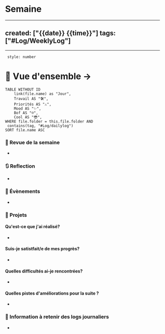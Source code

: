 # Semaine 

---
created: ["{{date}} {{time}}"]
tags: ["#Log/WeeklyLog"]
---
___
```toc
 style: number
```
# 🌌 Vue d'ensemble -> 
```dataview
TABLE WITHOUT ID
	link(file.name) as "Jour",
	Travail AS "🛠",
	Priorités AS "⚠️",
	Mood AS "✨",
	Bof AS "☹️",
	Cool AS "😎",
WHERE file.folder = this.file.folder AND
 contains(tag, "#Log/dailylog") 
SORT file.name ASC
```

### 📑 Revue de la semaine
- 

### 🔃 Reflection
- 
### 📜 Évènements
- 
### 📃 Projets
#### **Qu'est-ce que j'ai réalisé?**
- 
#### **Suis-je satistfait/e de mes progrès?**
- 
#### **Quelles difficultés ai-je rencontrées?**
- 
#### **Quelles pistes d'améliorations pour la suite ?**
- 
### 💾 Information à retenir des logs journaliers
- 